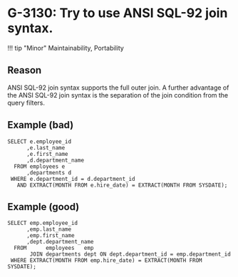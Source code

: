# G-3130: Try to use ANSI SQL-92 join syntax.

!!! tip "Minor"
    Maintainability, Portability

## Reason

ANSI SQL-92 join syntax supports the full outer join. A further advantage of the ANSI SQL-92 join syntax is the separation of the join condition from the query filters.

## Example (bad)

```
SELECT e.employee_id
      ,e.last_name
      ,e.first_name
      ,d.department_name
  FROM employees e
      ,departments d 
 WHERE e.department_id = d.department_id
   AND EXTRACT(MONTH FROM e.hire_date) = EXTRACT(MONTH FROM SYSDATE);
```

## Example (good)

```
SELECT emp.employee_id
      ,emp.last_name
      ,emp.first_name
      ,dept.department_name
  FROM      employees   emp
       JOIN departments dept ON dept.department_id = emp.department_id
 WHERE EXTRACT(MONTH FROM emp.hire_date) = EXTRACT(MONTH FROM SYSDATE);
```